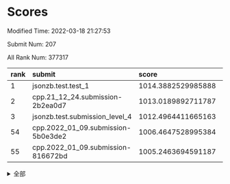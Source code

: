# Scores

Modified Time: 2022-03-18 21:27:53

Submit Num: 207

All Rank Num: 377317

| rank |               submit               |       score        |       sigma        | pk_num |
| :--- | :--------------------------------- | :----------------- | :----------------- | :----- |
| 1    | jsonzb.test.test_1                 | 1014.3882529985888 | 0.8234929163372474 | 7293   |
| 2    | cpp.21_12_24.submission-2b2ea0d7   | 1013.0189892711787 | 0.8097116920891957 | 7294   |
| 3    | jsonzb.test.submission_level_4     | 1012.4964411665163 | 0.7905836875850683 | 7294   |
| 54   | cpp.2022_01_09.submission-5b0e3de2 | 1006.4647528995384 | 0.7272005978778778 | 7286   |
| 55   | cpp.2022_01_09.submission-816672bd | 1005.2463694591187 | 0.7263261709468587 | 7290   |


<details>
<summary>全部</summary>

| rank |                 submit                 |       score        |       sigma        | pk_num |
| :--- | :------------------------------------- | :----------------- | :----------------- | :----- |
| 1    | jsonzb.test.test_1                     | 1014.3882529985888 | 0.8234929163372474 | 7293   |
| 2    | cpp.21_12_24.submission-2b2ea0d7       | 1013.0189892711787 | 0.8097116920891957 | 7294   |
| 3    | jsonzb.test.submission_level_4         | 1012.4964411665163 | 0.7905836875850683 | 7294   |
| 4    | gobigger.level_3.submission_level_3_36 | 1011.7019601983304 | 0.770562231789056  | 7293   |
| 5    | gobigger.level_3.submission_level_3_25 | 1011.3235035889603 | 0.7890934728314777 | 7292   |
| 6    | gobigger.level_3.submission_level_3_11 | 1011.1201094476897 | 0.765709426553588  | 7290   |
| 7    | gobigger.level_3.submission_level_3_47 | 1011.0472627693555 | 0.7715416007934957 | 7288   |
| 8    | gobigger.level_3.submission_level_3_7  | 1011.0071775669593 | 0.7641559535560766 | 7290   |
| 9    | gobigger.level_3.submission_level_3_38 | 1010.9181097882717 | 0.7647236906382555 | 7287   |
| 10   | gobigger.level_3.submission_level_3_33 | 1010.8171735858037 | 0.75222514484903   | 7294   |
| 11   | gobigger.level_3.submission_level_3_24 | 1010.7710680906521 | 0.7355674425525772 | 7295   |
| 12   | gobigger.level_3.submission_level_3_6  | 1010.7709354638182 | 0.769339245831434  | 7293   |
| 13   | gobigger.level_3.submission_level_3_40 | 1010.6118597569093 | 0.771658643426051  | 7292   |
| 14   | gobigger.level_3.submission_level_3_16 | 1010.5702230414655 | 0.7584341276381543 | 7298   |
| 15   | gobigger.level_3.submission_level_3_44 | 1010.4959292637457 | 0.7820494723683586 | 7289   |
| 16   | gobigger.level_3.submission_level_3_10 | 1010.4954911909939 | 0.7753487205584474 | 7298   |
| 17   | gobigger.level_3.submission_level_3_28 | 1010.4834524260397 | 0.7600596378906438 | 7292   |
| 18   | gobigger.level_3.submission_level_3_18 | 1010.456430501886  | 0.7397247810885368 | 7289   |
| 19   | gobigger.level_3.submission_level_3_14 | 1010.3808750081455 | 0.7793522695386842 | 7291   |
| 20   | gobigger.level_3.submission_level_3_45 | 1010.3677673173241 | 0.7777865721003208 | 7291   |
| 21   | gobigger.level_3.submission_level_3_32 | 1010.3469743532638 | 0.768955072529751  | 7293   |
| 22   | gobigger.level_3.submission_level_3_43 | 1010.3234464876947 | 0.7802672360712263 | 7289   |
| 23   | gobigger.level_3.submission_level_3_22 | 1010.2644615151304 | 0.7453442077727789 | 7284   |
| 24   | gobigger.level_3.submission_level_3_42 | 1010.2378367772595 | 0.7469104856215715 | 7294   |
| 25   | gobigger.level_3.submission_level_3_21 | 1010.1452678219042 | 0.7616508687015418 | 7299   |
| 26   | gobigger.level_3.submission_level_3_46 | 1010.1250237813713 | 0.7581171554836837 | 7291   |
| 27   | gobigger.level_3.submission_level_3_2  | 1010.0160308016024 | 0.7597691894165202 | 7295   |
| 28   | gobigger.level_3.submission_level_3_35 | 1009.9997897837235 | 0.7330392700243574 | 7296   |
| 29   | gobigger.level_3.submission_level_3_5  | 1009.9538542888489 | 0.7300321011911702 | 7288   |
| 30   | gobigger.level_3.submission_level_3_49 | 1009.9289524980336 | 0.7454301886065194 | 7291   |
| 31   | gobigger.level_3.submission_level_3_20 | 1009.8995985488162 | 0.7591957174966762 | 7292   |
| 32   | gobigger.level_3.submission_level_3_9  | 1009.8982516158273 | 0.7727499185278333 | 7283   |
| 33   | gobigger.level_3.submission_level_3_37 | 1009.8719304589923 | 0.7493568799281772 | 7287   |
| 34   | gobigger.level_3.submission_level_3_27 | 1009.8401807644399 | 0.7505660408119221 | 7289   |
| 35   | gobigger.level_3.submission_level_3_30 | 1009.7861592443587 | 0.7498010540150414 | 7288   |
| 36   | gobigger.level_3.submission_level_3_3  | 1009.7739392983437 | 0.7566181564138544 | 7290   |
| 37   | gobigger.level_3.submission_level_3_0  | 1009.7299766480384 | 0.7268504078331292 | 7296   |
| 38   | gobigger.level_3.submission_level_3_34 | 1009.6653124262629 | 0.7631524379427056 | 7295   |
| 39   | gobigger.level_3.submission_level_3_1  | 1009.6338957358848 | 0.7768655504753543 | 7288   |
| 40   | gobigger.level_3.submission_level_3_17 | 1009.6180251989084 | 0.7537722170391715 | 7290   |
| 41   | gobigger.level_3.submission_level_3_29 | 1009.50198139948   | 0.7587961858973371 | 7293   |
| 42   | gobigger.level_3.submission_level_3_23 | 1009.4858363640118 | 0.7556906299962903 | 7291   |
| 43   | gobigger.level_3.submission_level_3_19 | 1009.459527365913  | 0.7440033875955638 | 7285   |
| 44   | gobigger.level_3.submission_level_3_39 | 1009.4564217544108 | 0.759156587443352  | 7290   |
| 45   | gobigger.level_3.submission_level_3_12 | 1009.4238010903894 | 0.7630992596324088 | 7291   |
| 46   | gobigger.level_3.submission_level_3_4  | 1009.1601409512934 | 0.7687619449704517 | 7290   |
| 47   | gobigger.level_3.submission_level_3_13 | 1009.1590301496062 | 0.7644517544084839 | 7292   |
| 48   | gobigger.level_3.submission_level_3_8  | 1009.1484028525698 | 0.7433209120202939 | 7294   |
| 49   | gobigger.level_3.submission_level_3_15 | 1009.0745536639464 | 0.745952165016464  | 7287   |
| 50   | gobigger.level_3.submission_level_3_31 | 1009.0159354148809 | 0.7381196795595698 | 7291   |
| 51   | gobigger.level_3.submission_level_3_26 | 1008.8374042343986 | 0.755066156007015  | 7288   |
| 52   | gobigger.level_3.submission_level_3_41 | 1008.7857333543664 | 0.7372005153928942 | 7291   |
| 53   | gobigger.level_3.submission_level_3_48 | 1008.3795237353797 | 0.7493431102335557 | 7292   |
| 54   | cpp.2022_01_09.submission-5b0e3de2     | 1006.4647528995384 | 0.7272005978778778 | 7286   |
| 55   | cpp.2022_01_09.submission-816672bd     | 1005.2463694591187 | 0.7263261709468587 | 7290   |
| 56   | gobigger.level_1.submission_level_1_48 | 1004.9897449635819 | 0.7191778110274843 | 7282   |
| 57   | gobigger.level_1.submission_level_1_49 | 1004.9763305294875 | 0.7186303574719678 | 7288   |
| 58   | gobigger.level_1.submission_level_1_37 | 1004.6825142764118 | 0.7254261762430165 | 7288   |
| 59   | gobigger.level_1.submission_level_1_43 | 1004.3488861349697 | 0.7183934511174266 | 7290   |
| 60   | gobigger.level_1.submission_level_1_36 | 1004.2002428896685 | 0.7200083108757112 | 7293   |
| 61   | gobigger.level_1.submission_level_1_32 | 1004.147841358774  | 0.7271945242472897 | 7295   |
| 62   | gobigger.level_1.submission_level_1_30 | 1004.1271632041088 | 0.719015784260655  | 7290   |
| 63   | gobigger.level_1.submission_level_1_35 | 1004.0531320531347 | 0.7188843781262431 | 7291   |
| 64   | gobigger.level_1.submission_level_1_45 | 1004.0412056251492 | 0.7282917914096944 | 7294   |
| 65   | gobigger.level_1.submission_level_1_28 | 1003.9993514643024 | 0.7371967221398463 | 7293   |
| 66   | gobigger.level_1.submission_level_1_20 | 1003.9338836296422 | 0.734171269089043  | 7290   |
| 67   | gobigger.level_1.submission_level_1_2  | 1003.8435474020832 | 0.7240913524411023 | 7293   |
| 68   | gobigger.level_1.submission_level_1_27 | 1003.8418599529335 | 0.7218439542592427 | 7294   |
| 69   | gobigger.level_1.submission_level_1_8  | 1003.7963850528374 | 0.718116616266847  | 7288   |
| 70   | gobigger.level_1.submission_level_1_0  | 1003.7959129490093 | 0.7150710489731387 | 7289   |
| 71   | gobigger.level_1.submission_level_1_16 | 1003.7232256037965 | 0.7279382876698594 | 7293   |
| 72   | gobigger.level_1.submission_level_1_25 | 1003.6942051547918 | 0.7279710105396052 | 7290   |
| 73   | gobigger.level_1.submission_level_1_34 | 1003.688329375739  | 0.7127954236341791 | 7283   |
| 74   | gobigger.level_1.submission_level_1_11 | 1003.6877005137596 | 0.7330506739904824 | 7291   |
| 75   | gobigger.level_1.submission_level_1_7  | 1003.5482587567184 | 0.7118022653418464 | 7291   |
| 76   | gobigger.level_1.submission_level_1_19 | 1003.5390387900529 | 0.7195370965634391 | 7289   |
| 77   | gobigger.level_1.submission_level_1_10 | 1003.4756151759987 | 0.7260291165533775 | 7295   |
| 78   | gobigger.level_1.submission_level_1_18 | 1003.4400148056471 | 0.7245493832660459 | 7289   |
| 79   | gobigger.level_1.submission_level_1_23 | 1003.428647279847  | 0.7258528414513742 | 7295   |
| 80   | gobigger.level_1.submission_level_1_40 | 1003.4248769104709 | 0.7138469300279923 | 7285   |
| 81   | gobigger.level_1.submission_level_1_9  | 1003.3622790245205 | 0.7159399590691852 | 7293   |
| 82   | gobigger.level_1.submission_level_1_24 | 1003.3323664419556 | 0.7121255707939139 | 7293   |
| 83   | gobigger.level_1.submission_level_1_26 | 1003.2483855750195 | 0.7168719320067358 | 7290   |
| 84   | gobigger.level_1.submission_level_1_21 | 1003.197110276762  | 0.7134876135562962 | 7293   |
| 85   | gobigger.level_1.submission_level_1_44 | 1003.174085253023  | 0.7277850297242081 | 7293   |
| 86   | gobigger.level_1.submission_level_1_12 | 1003.1297367677911 | 0.7058915193333407 | 7293   |
| 87   | gobigger.level_1.submission_level_1_33 | 1003.1221047402745 | 0.7203581053125444 | 7291   |
| 88   | gobigger.level_1.submission_level_1_46 | 1003.0914968252686 | 0.7184174321475555 | 7290   |
| 89   | gobigger.level_1.submission_level_1_22 | 1003.0803831676964 | 0.7200249818980854 | 7293   |
| 90   | gobigger.level_1.submission_level_1_5  | 1003.079207953257  | 0.7225092387391454 | 7286   |
| 91   | gobigger.level_1.submission_level_1_38 | 1003.0186170137787 | 0.7181973877784403 | 7289   |
| 92   | gobigger.level_1.submission_level_1_6  | 1002.975553104765  | 0.7107786302005291 | 7290   |
| 93   | gobigger.level_1.submission_level_1_39 | 1002.941102981635  | 0.7129962753369089 | 7286   |
| 94   | gobigger.level_1.submission_level_1_42 | 1002.8984435331224 | 0.7154041130954846 | 7285   |
| 95   | gobigger.level_1.submission_level_1_47 | 1002.8694092790383 | 0.7131709863174971 | 7290   |
| 96   | gobigger.level_1.submission_level_1_13 | 1002.8677450736499 | 0.7178799409726766 | 7293   |
| 97   | gobigger.level_1.submission_level_1_1  | 1002.763086514538  | 0.7105459057915062 | 7288   |
| 98   | gobigger.level_1.submission_level_1_15 | 1002.7364711082937 | 0.7134319706461618 | 7288   |
| 99   | gobigger.level_1.submission_level_1_41 | 1002.5828137219825 | 0.7232373283778272 | 7297   |
| 100  | gobigger.level_1.submission_level_1_3  | 1002.5677181381403 | 0.717210225323222  | 7289   |
| 101  | gobigger.level_1.submission_level_1_17 | 1002.5283758092348 | 0.7182422118363699 | 7288   |
| 102  | gobigger.level_1.submission_level_1_31 | 1002.2878295508125 | 0.7121444680818818 | 7290   |
| 103  | gobigger.level_1.submission_level_1_14 | 1002.230453673217  | 0.7080942242393113 | 7294   |
| 104  | gobigger.level_1.submission_level_1_29 | 1001.9752952547101 | 0.7147360137270523 | 7287   |
| 105  | gobigger.level_1.submission_level_1_4  | 1001.8620842658022 | 0.713363166314269  | 7296   |
| 106  | gobigger.random.submission_random_11   | 997.3793673683539  | 0.7133811847424251 | 7292   |
| 107  | gobigger.random.submission_random_18   | 997.1206563126021  | 0.7015657281926422 | 7291   |
| 108  | gobigger.random.submission_random_30   | 997.0784108249507  | 0.7101891438020994 | 7291   |
| 109  | gobigger.random.submission_random_42   | 996.9430226544215  | 0.7021347593510504 | 7290   |
| 110  | gobigger.random.submission_random_7    | 996.9299980647698  | 0.7067006342518013 | 7289   |
| 111  | gobigger.random.submission_random_44   | 996.8268039880184  | 0.7107795242606902 | 7292   |
| 112  | gobigger.random.submission_random_45   | 996.6182548984499  | 0.708895851689114  | 7293   |
| 113  | gobigger.random.submission_random_31   | 996.5811971111816  | 0.7116175785043035 | 7295   |
| 114  | gobigger.random.submission_random_17   | 996.5760689740595  | 0.7057482686088736 | 7289   |
| 115  | gobigger.random.submission_random_12   | 996.4847405331891  | 0.705710018196918  | 7289   |
| 116  | gobigger.random.submission_random_49   | 996.3826693445275  | 0.7188482815611189 | 7289   |
| 117  | gobigger.random.submission_random_9    | 996.3816680700628  | 0.7050400191992582 | 7295   |
| 118  | gobigger.random.submission_random_38   | 996.3068241049244  | 0.7113097856001387 | 7291   |
| 119  | gobigger.random.submission_random_0    | 996.2017109810281  | 0.7073132220909866 | 7285   |
| 120  | gobigger.random.submission_random_48   | 996.1249520702161  | 0.7102049030677042 | 7290   |
| 121  | gobigger.random.submission_random_15   | 996.0776152133199  | 0.7160267270640076 | 7293   |
| 122  | gobigger.random.submission_random_34   | 996.0606918880388  | 0.7220499892139708 | 7288   |
| 123  | gobigger.random.submission_random_36   | 996.049624424457   | 0.7073837062803069 | 7287   |
| 124  | gobigger.random.submission_random_27   | 996.0466527581964  | 0.7174174026138195 | 7293   |
| 125  | gobigger.random.submission_random_33   | 996.01168911349    | 0.719981155006319  | 7291   |
| 126  | gobigger.random.submission_random_14   | 995.9625888954608  | 0.7168380369541856 | 7293   |
| 127  | gobigger.random.submission_random_25   | 995.929223374962   | 0.7217579163141461 | 7292   |
| 128  | gobigger.random.submission_random_39   | 995.8789276552893  | 0.6976029768626483 | 7292   |
| 129  | gobigger.random.submission_random_26   | 995.8464480331207  | 0.7103730225500814 | 7287   |
| 130  | gobigger.random.submission_random_23   | 995.8443888253931  | 0.7085896518524591 | 7292   |
| 131  | gobigger.random.submission_random_2    | 995.8426674544284  | 0.7174958090951333 | 7296   |
| 132  | gobigger.random.submission_random_5    | 995.8142257242686  | 0.7013744497068989 | 7296   |
| 133  | gobigger.random.submission_random_6    | 995.7956872079764  | 0.717083742894942  | 7288   |
| 134  | gobigger.random.submission_random_29   | 995.7663356741915  | 0.7015920099936512 | 7292   |
| 135  | gobigger.random.submission_random_28   | 995.7594760098231  | 0.7033269639091159 | 7292   |
| 136  | gobigger.random.submission_random_8    | 995.7288188597206  | 0.711858270902294  | 7292   |
| 137  | gobigger.random.submission_random_35   | 995.6282362717883  | 0.7241588426012239 | 7295   |
| 138  | gobigger.random.submission_random_4    | 995.6129995407623  | 0.7131414694088325 | 7291   |
| 139  | gobigger.random.submission_random_16   | 995.570114292156   | 0.7140367867687643 | 7288   |
| 140  | gobigger.random.submission_random_40   | 995.5367457690926  | 0.7050763600724308 | 7289   |
| 141  | gobigger.random.submission_random_47   | 995.5327942367967  | 0.7121132835028771 | 7290   |
| 142  | gobigger.random.submission_random_1    | 995.4946114187038  | 0.7154579089169787 | 7288   |
| 143  | gobigger.random.submission_random_10   | 995.4606814311837  | 0.7160504495857657 | 7290   |
| 144  | gobigger.random.submission_random_3    | 995.4586849410028  | 0.7075133552485958 | 7294   |
| 145  | gobigger.random.submission_random_41   | 995.4585069819553  | 0.695554923183768  | 7293   |
| 146  | gobigger.random.submission_random_37   | 995.4113172939659  | 0.7099323752142407 | 7295   |
| 147  | gobigger.random.submission_random_46   | 995.3183505388339  | 0.716536694606097  | 7293   |
| 148  | gobigger.random.submission_random_22   | 995.2770366541492  | 0.7123836286515378 | 7296   |
| 149  | gobigger.random.submission_random_20   | 995.2103754590443  | 0.7073193235268392 | 7289   |
| 150  | gobigger.random.submission_random_13   | 995.1916532408336  | 0.710128198119721  | 7292   |
| 151  | gobigger.random.submission_random_24   | 995.1686132488181  | 0.7152867855311573 | 7286   |
| 152  | gobigger.random.submission_random_32   | 995.134600288531   | 0.7198012731300197 | 7294   |
| 153  | gobigger.random.submission_random_21   | 994.8025806657314  | 0.714726827197601  | 7293   |
| 154  | gobigger.random.submission_random_43   | 994.764753439444   | 0.7029130427832745 | 7290   |
| 155  | gobigger.level_2.submission_level_2_43 | 994.6231686400537  | 0.7375867840695871 | 7295   |
| 156  | gobigger.random.submission_random_19   | 994.535980968892   | 0.7316348314748827 | 7290   |
| 157  | gobigger.level_2.submission_level_2_14 | 993.100079504881   | 0.7408115467851656 | 7289   |
| 158  | gobigger.level_2.submission_level_2_46 | 993.0455292449315  | 0.7352094764481621 | 7293   |
| 159  | gobigger.level_2.submission_level_2_42 | 992.9282112264475  | 0.7375612368109579 | 7290   |
| 160  | gobigger.level_2.submission_level_2_37 | 992.8852578115086  | 0.75073003678948   | 7290   |
| 161  | gobigger.level_2.submission_level_2_22 | 992.8789856684994  | 0.7378859837092786 | 7294   |
| 162  | gobigger.level_2.submission_level_2_45 | 992.8531564507284  | 0.7317726056899456 | 7290   |
| 163  | gobigger.level_2.submission_level_2_13 | 992.7296119869113  | 0.7448837385031986 | 7291   |
| 164  | gobigger.level_2.submission_level_2_39 | 992.7122084756066  | 0.7336017188443429 | 7291   |
| 165  | gobigger.level_2.submission_level_2_47 | 992.6823484686184  | 0.739125293338246  | 7291   |
| 166  | gobigger.level_2.submission_level_2_16 | 992.6760605377527  | 0.7494997750421324 | 7293   |
| 167  | gobigger.level_2.submission_level_2_49 | 992.4936730645644  | 0.73338415731515   | 7291   |
| 168  | gobigger.level_2.submission_level_2_38 | 992.4804743556072  | 0.7415270377541663 | 7292   |
| 169  | gobigger.level_2.submission_level_2_15 | 992.4682810281738  | 0.7597906015448846 | 7293   |
| 170  | gobigger.level_2.submission_level_2_36 | 992.4594622225186  | 0.7419715865288999 | 7293   |
| 171  | gobigger.level_2.submission_level_2_0  | 992.333307792152   | 0.7452734646905212 | 7294   |
| 172  | gobigger.level_2.submission_level_2_1  | 992.3304221794156  | 0.7334555923874455 | 7295   |
| 173  | gobigger.level_2.submission_level_2_17 | 992.3125750325279  | 0.7398200788569377 | 7289   |
| 174  | gobigger.level_2.submission_level_2_25 | 992.2914503103048  | 0.7380551391624863 | 7294   |
| 175  | gobigger.level_2.submission_level_2_9  | 992.26750255022    | 0.7466066917233454 | 7294   |
| 176  | gobigger.level_2.submission_level_2_26 | 992.209134717153   | 0.7451289033581792 | 7289   |
| 177  | gobigger.level_2.submission_level_2_48 | 992.1449818987236  | 0.762594268165441  | 7292   |
| 178  | gobigger.level_2.submission_level_2_18 | 992.0833963821186  | 0.7497973908122197 | 7289   |
| 179  | gobigger.level_2.submission_level_2_6  | 992.0603137983483  | 0.7385065963569358 | 7292   |
| 180  | gobigger.level_2.submission_level_2_29 | 992.0407562378432  | 0.731846380715182  | 7292   |
| 181  | gobigger.level_2.submission_level_2_11 | 992.0326166394274  | 0.7386813666060162 | 7294   |
| 182  | gobigger.level_2.submission_level_2_30 | 991.9588596942606  | 0.74883749257245   | 7295   |
| 183  | gobigger.level_2.submission_level_2_7  | 991.9515134004977  | 0.7388660397063113 | 7292   |
| 184  | gobigger.level_2.submission_level_2_44 | 991.9319798525553  | 0.7580886300978767 | 7289   |
| 185  | gobigger.level_2.submission_level_2_33 | 991.8942846053715  | 0.743419265017022  | 7297   |
| 186  | gobigger.level_2.submission_level_2_2  | 991.8080060467106  | 0.741018246103793  | 7294   |
| 187  | gobigger.level_2.submission_level_2_41 | 991.7847602392201  | 0.7316349002647108 | 7290   |
| 188  | gobigger.level_2.submission_level_2_28 | 991.6698662564089  | 0.754965589087125  | 7291   |
| 189  | gobigger.level_2.submission_level_2_32 | 991.6474616927749  | 0.7422237449484521 | 7289   |
| 190  | gobigger.level_2.submission_level_2_19 | 991.5765524822057  | 0.7511992411927381 | 7290   |
| 191  | gobigger.level_2.submission_level_2_27 | 991.5368508876271  | 0.7351801130387935 | 7291   |
| 192  | gobigger.level_2.submission_level_2_5  | 991.4398143290867  | 0.7405897699940419 | 7294   |
| 193  | gobigger.level_2.submission_level_2_3  | 991.4014876831973  | 0.7457427613898236 | 7291   |
| 194  | gobigger.level_2.submission_level_2_10 | 991.337092036202   | 0.7553714043220344 | 7288   |
| 195  | gobigger.level_2.submission_level_2_35 | 991.303025180579   | 0.7482930794463172 | 7289   |
| 196  | gobigger.level_2.submission_level_2_31 | 991.2449245335978  | 0.7425615796803867 | 7295   |
| 197  | gobigger.level_2.submission_level_2_34 | 991.2001359033806  | 0.7467539889236571 | 7294   |
| 198  | gobigger.level_2.submission_level_2_12 | 991.1510511674659  | 0.7749576848836263 | 7299   |
| 199  | gobigger.level_2.submission_level_2_21 | 991.1442536646452  | 0.7538433111449944 | 7289   |
| 200  | gobigger.level_2.submission_level_2_24 | 991.0999012886457  | 0.7597560706364391 | 7288   |
| 201  | gobigger.level_2.submission_level_2_20 | 990.8828691995584  | 0.7469814437403953 | 7291   |
| 202  | gobigger.level_2.submission_level_2_8  | 990.8764603524443  | 0.763377233459467  | 7293   |
| 203  | gobigger.level_2.submission_level_2_23 | 990.8759331225086  | 0.7477359926315977 | 7289   |
| 204  | gobigger.level_2.submission_level_2_4  | 990.8248202399104  | 0.7481701234942708 | 7291   |
| 205  | gobigger.level_2.submission_level_2_40 | 990.6258256806201  | 0.7797278650819741 | 7296   |
| 206  | gobigger.none.submission_none_0        | 975.9993660772237  | 1.4062287556406217 | 7288   |
| 207  | gobigger.none.submission_none_1        | 974.9756750713025  | 1.5033057245409216 | 7291   |

</details>